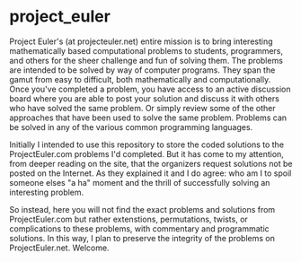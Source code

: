 # project_euler
Project Euler's (at projecteuler.net) entire mission is to bring interesting mathematically based computational problems to students, programmers, and others for the sheer challenge and fun of solving them. The problems are intended to be solved by way of computer programs. They span the gamut from easy to difficult, both mathematically and computationally. Once you've completed a problem, you have access to an active discussion board where you are able to post your solution and discuss it with others who have solved the same problem. Or simply review some of the other approaches that have been used to solve the same problem. Problems can be solved in any of the various common programming languages. 

Initially I intended to use this repository to store the coded solutions to the ProjectEuler.com problems I'd completed. But it has come to my attention, from deeper reading on the site, that the organizers request solutions not be posted on the Internet. As they explained it and I do agree: who am I to spoil someone elses "a ha" moment and the thrill of successfully solving an interesting problem. 

So instead, here you will not find the exact problems and solutions from ProjectEuler.com but rather extenstions, permutations, twists, or complications to these problems, with commentary and programmatic solutions. In this way, I plan to preserve the integrity of the problems on ProjectEuler.net. Welcome.
